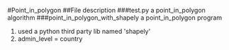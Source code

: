 #Point_in_polygon
##File description
###test.py
a point_in_polygon algorithm
###point_in_polygon_with_shapely
a point_in_polygon program

1. used a python third party lib named 'shapely'
2. admin_level = country
